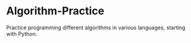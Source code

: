 # Algorithm-Practice
Practice programming different algorithms in various languages, starting with Python.
